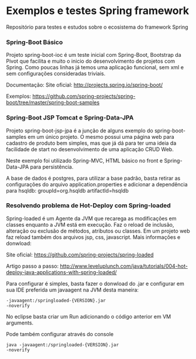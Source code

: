 Exemplos e testes Spring framework
=============

Repositório para testes e estudos sobre o ecosistema do framework Spring 

<h3>Spring-Boot Básico</h3>

Projeto spring-boot-ioc é um teste inicial com Spring-Boot, Bootstrap da Pivot que facilita e muito o inicio do desenvolvimento de projetos com Spring. Como poucas linhas já temos uma aplicação funcional, sem xml e sem configurações consideradas triviais.

Documentação:
Site oficial: http://projects.spring.io/spring-boot/

Exemplos: https://github.com/spring-projects/spring-boot/tree/master/spring-boot-samples

<h3>Spring-Boot JSP Tomcat e Spring-Data-JPA</h3>

Projeto spring-boot-jsp-jpa é a junção de alguns exemplo do spring-boot-samples em um único projeto. O mesmo possui uma página web para cadastro de produto bem simples, mas que já dá para ter uma ideia da facilidade de start no desenvolvimento de uma aplicação CRUD Web.

Neste exemplo foi utilizado Spring-MVC, HTML básico no front e Spring-Data-JPA para persistência.

A base de dados é postgres, para utilizar a base padrão, basta retirar as configurações do arquivo application.properties e adicionar a dependência para hsqldb: groupId=org.hsqldb artifactId=hsqldb


<h3>Resolvendo problema de Hot-Deploy com Spring-loaded</h3>

Spring-loaded é um Agente da JVM que recarega as modificações em classes enquanto a JVM está em execução. Faz o reload de inclusão, alteração ou exclusão de métodos, atributos ou classes. Em um projeto web faz reload também dos arquivos jsp, css, javascript. Mais informações e donwload: 

Site oficial: https://github.com/spring-projects/spring-loaded

Artigo passo a passo: http://www.leveluplunch.com/java/tutorials/004-hot-deploy-java-applications-with-spring-loaded/

Para configurar é simples, basta fazer o donwload do .jar e configurar em sua IDE preferida um javaagent na JVM desta maneira:

<code>-javaagent:<pathTo>/springloaded-{VERSION}.jar -noverify</code>

No eclipse basta criar um Run adicionando o código anterior em VM arguments.

Pode também configurar através do console

<code>java -javaagent:<pathTo>/springloaded-{VERSION}.jar -noverify</code>
